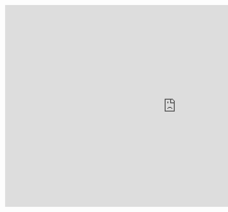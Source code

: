 <iframe width="1120px" height="661px" src="https://www.yumpu.com/es/embed/view/apHNKqJcCGnow6MQ" frameborder="0" allowfullscreen="true"  allowtransparency="true"></iframe>

